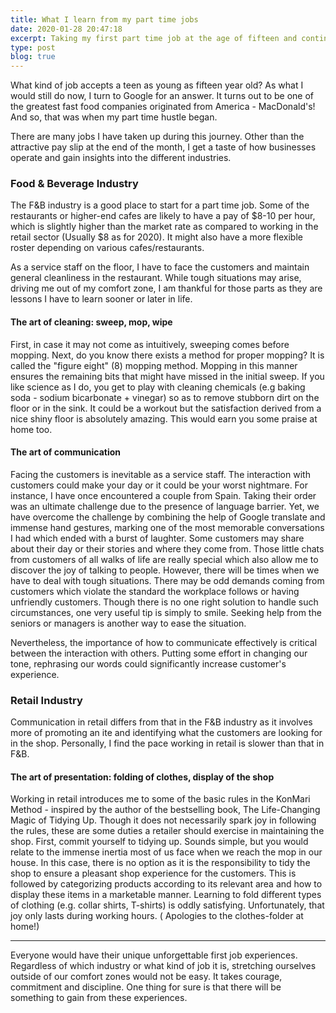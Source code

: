 ```yaml
---
title: What I learn from my part time jobs
date: 2020-01-28 20:47:18
excerpt: Taking my first part time job at the age of fifteen and continuing with the part time hustle from then on have brought me exposure to the workforce. It was a decision I will never regret despite the challenge of juggling with work and studies simultaneously. The skills I have gained from being a floor member in the F&B industry, a retailer in Fred Perry, a barista and a tutor are things hardly taught in school. If you are wondering if you should give a part time job a shot during your next summer vacation, go ahead! You might discover something more rewarding besides having a side income.
type: post
blog: true
---
```

 
What kind of job accepts a teen as young as fifteen year old? As what I would still do now, I turn to Google for an answer. It turns out to be one of the greatest fast food companies originated from America - MacDonald's! And so, that was when my part time hustle began.
 
There are many jobs I have taken up during this journey. Other than the attractive pay slip at the end of the month, I get a taste of how businesses operate and gain insights into the different industries.
 
### Food & Beverage Industry
 
The F&B industry is a good place to start for a part time job. Some of the restaurants or higher-end cafes are likely to have a pay of $8-10 per hour, which is slightly higher than the market rate as compared to working in the retail sector (Usually $8 as for 2020). It might also have a more flexible roster depending on various cafes/restaurants.
 
As a service staff on the floor, I have to face the customers and maintain general cleanliness in the restaurant. While tough situations may arise, driving me out of my comfort zone, I am thankful for those parts as they are lessons I have to learn sooner or later in life.
 
#### The art of cleaning: sweep, mop, wipe
 
First, in case it may not come as intuitively, sweeping comes before mopping. Next, do you know there exists a method for proper mopping? It is called the "figure eight" (8) mopping method. Mopping in this manner ensures the remaining bits that might have missed in the initial sweep. If you like science as I do, you get to play with cleaning chemicals (e.g baking soda - sodium bicarbonate + vinegar) so as to remove stubborn dirt on the floor or in the sink. It could be a workout but the satisfaction derived from a nice shiny floor is absolutely amazing. This would earn you some praise at home too.
 
#### The art of communication
 
Facing the customers is inevitable as a service staff. The interaction with customers could make your day or it could be your worst nightmare. For instance, I have once encountered a couple from Spain. Taking their order was an ultimate challenge due to the presence of language barrier. Yet, we have overcome the challenge by combining the help of Google translate and immense hand gestures, marking one of the most memorable conversations I had which ended with a burst of laughter. Some customers may share about their day or their stories and where they come from. Those little chats from customers of all walks of life are really special which also allow me to discover the joy of talking to people. However, there will be times when we have to deal with tough situations. There may be odd demands coming from customers which violate the standard the workplace follows or having unfriendly customers. Though there is no one right solution to handle such circumstances, one very useful tip is simply to smile. Seeking help from the seniors or managers is another way to ease the situation.
 
Nevertheless, the importance of how to communicate effectively is critical between the interaction with others. Putting some effort in changing our tone, rephrasing our words could significantly increase customer's experience.
 
### Retail Industry
 
Communication in retail differs from that in the F&B industry as it involves more of promoting an ite and identifying what the customers are looking for in the shop. Personally, I find the pace working in retail is slower than that in F&B.
 
#### The art of presentation: folding of clothes, display of the shop
 
Working in retail introduces me to some of the basic rules in the KonMari Method - inspired by the author of the bestselling book, The Life-Changing Magic of Tidying Up. Though it does not necessarily spark joy in following the rules, these are some duties a retailer should exercise in maintaining the shop. First, commit yourself to tidying up. Sounds simple, but you would relate to the immense inertia most of us face when we reach the mop in our house. In this case, there is no option as it is the responsibility to tidy the shop to ensure a pleasant shop experience for the customers. This is followed by categorizing products according to its relevant area and how to display these items in a marketable manner. Learning to fold different types of clothing (e.g. collar shirts, T-shirts) is oddly satisfying. Unfortunately, that joy only lasts during working hours. ( Apologies to the clothes-folder at home!)
 
---
 
Everyone would have their unique unforgettable first job experiences. Regardless of which industry or what kind of job it is, stretching ourselves outside of our comfort zones would not be easy. It takes courage, commitment and discipline. One thing for sure is that there will be something to gain from these experiences.
 
 
 
 
 
 
 
 
 
 

